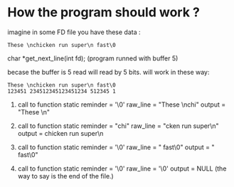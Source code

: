 # How the program should work ? 

imagine in some FD file you have these data : 
```
These \nchicken run super\n fast\0
```

char *get_next_line(int fd); (program runned with buffer 5)

becase the buffer is 5 read will read by 5 bits. 
will work in these way: 
```
These \nchicken run super\n fast\0
123451 234512345123451234 512345 1
```

1. call to function 
static reminder = '\0'
raw_line = "These \nchi"
output = "These \n"

2. call to function 
static reminder = "chi"
raw_line = "cken run super\n"
output = chicken run super\n

3. call to function 
static reminder = '\0'
raw_line = " fast\0"
output = " fast\0"

4. call to function 
static reminder = '\0'
raw_line = '\0'
output =  NULL (the way to say is the end of the file.)
